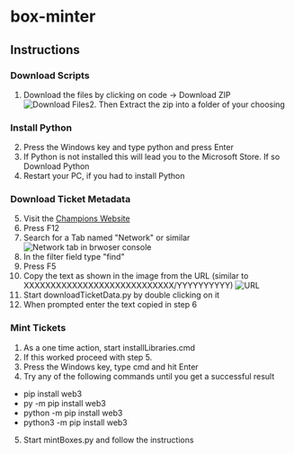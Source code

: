 
# box-minter

## Instructions

### Download Scripts

 1. Download the files by clicking on code -> Download ZIP
![Download Files](https://i.imgur.com/eTjqkzu.png)2. Then Extract the zip into a folder of your choosing
### Install Python
 2. Press the Windows key and type python and press Enter
 3. If Python is not installed this will lead you to the Microsoft Store. If so Download Python
 4. Restart your PC, if you had to install Python
### Download Ticket Metadata
 5. Visit the [Champions Website](https://www.champions.io/redeem-tickets)
 6. Press F12
 7. Search for a Tab named "Network" or similar 
![Network tab in brwoser console](https://i.imgur.com/sYmuLIR.png)
 8. In the filter field type "find"
 9. Press F5
 10.  Copy the text as shown in the image from the URL (similar to XXXXXXXXXXXXXXXXXXXXXXXXXXXX/YYYYYYYYYY)
![URL](https://i.imgur.com/Nwg9GTr.png)
 11. Start downloadTicketData.py by double clicking on it
 12. When prompted enter the text copied in step 6
### Mint Tickets
 1. As a one time action, start installLibraries.cmd
 2. If this worked proceed with step 5.
 3. Press the Windows key, type cmd and hit Enter
 4. Try any of the following commands until you get a successful result
- pip install web3
- py -m pip install web3
- python -m pip install web3
- python3 -m pip install web3
5. Start mintBoxes.py and follow the instructions
